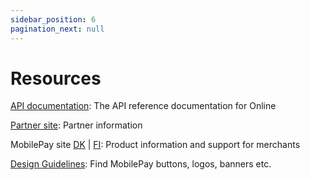 ```yaml
---
sidebar_position: 6
pagination_next: null
---
```


# Resources

[API documentation](/api/online): The API reference documentation for Online

[Partner site](https://www.mobilepaygroup.com/partner/online): Partner information

MobilePay site [DK](https://www.mobilepay.dk/erhverv/apps-og-webshops/mobilepay-online) | [FI](https://mobilepay.fi/yrityksille/sovellukset-ja-verkkokaupat/mobilepay-online): Product information and support for merchants

[Design Guidelines](https://www.mobilepaygroup.com/design): Find MobilePay buttons, logos, banners etc.
